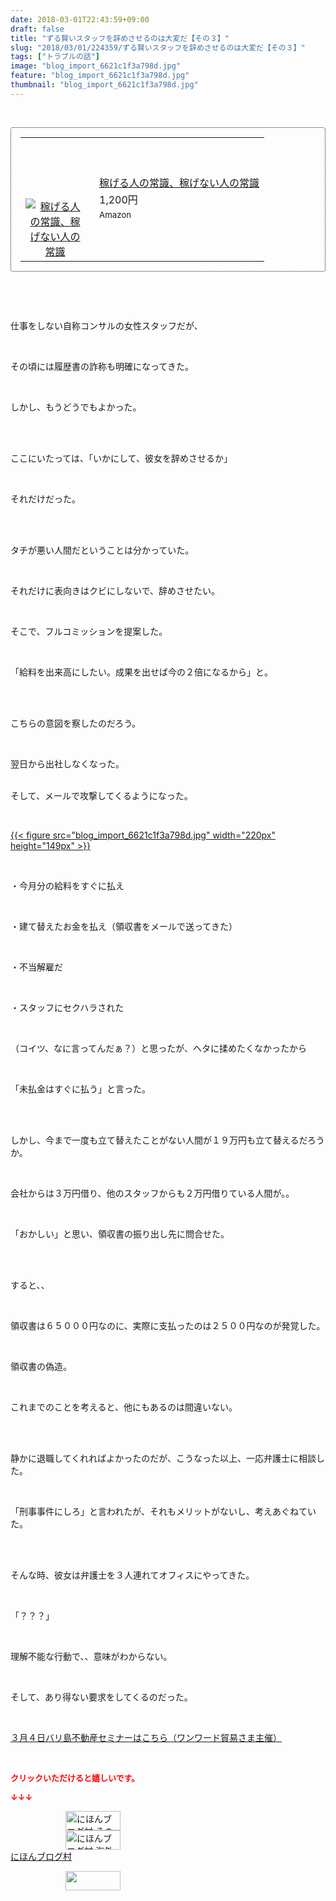 ```yaml
---
date: 2018-03-01T22:43:59+09:00
draft: false
title: "ずる賢いスタッフを辞めさせるのは大変だ【その３】"
slug: "2018/03/01/224359/ずる賢いスタッフを辞めさせるのは大変だ【その３】"
tags: ["トラブルの話"]
image: "blog_import_6621c1f3a798d.jpg"
feature: "blog_import_6621c1f3a798d.jpg"
thumbnail: "blog_import_6621c1f3a798d.jpg"
---
```

<p> </p><div contenteditable="false" style="padding: 15px; border-radius: 4px; border: 1px dotted currentColor; border-image: none;"><table border="0" cellpadding="0" cellspacing="0" style="margin: 0px; table-layout: fixed;" width="100%">	<tbody width="100%">		<tr>			<td aligin="center" style="vertical-align: middle;" width="95"><span style="text-align: center; display: block;"><a href="affiliate.do?affiliateId=37079783" alt0="BlogAffiliate" target="_blank" rel="nofollow"><img alt="稼げる人の常識、稼げない人の常識" border="0" data-img="affiliate" src="data:image/svg+xml;charset=utf-8,%3Csvg%20xmlns%3D%22http%3A%2F%2Fwww.w3.org%2F2000%2Fsvg%22%20title%3D%22Placeholder%20for%20Images%22%20role%3D%22presentation%22%20viewBox%3D%220%200%201%201%22%20%2F%3E" style="margin: 0px; vertical-align: middle; max-width: 95px;" data-src="https://images-fe.ssl-images-amazon.com/images/I/51Ft8zEBpkL._SL160_.jpg"/><noscript><img alt="稼げる人の常識、稼げない人の常識" border="0" data-img="affiliate" src="https://images-fe.ssl-images-amazon.com/images/I/51Ft8zEBpkL._SL160_.jpg" style="margin: 0px; vertical-align: middle; max-width: 95px;"></noscript></a></span></td>			<td style="line-height: 1.5; padding-left: 15px; vertical-align: middle;"><a href="affiliate.do?affiliateId=37079783" alt0="BlogAffiliate" target="_blank" rel="nofollow">稼げる人の常識、稼げない人の常識</a>			<div style="padding: 3px 0px;">1,200円</div>			<div style="font-size: 0.83em;">Amazon</div></td>		</tr>	</tbody></table></div><p> </p><p> </p><p>仕事をしない自称コンサルの女性スタッフだが、</p><p> </p><p>その頃には履歴書の詐称も明確になってきた。</p><p> </p><p>しかし、もうどうでもよかった。</p><p> </p><p><br/>ここにいたっては、「いかにして、彼女を辞めさせるか」</p><p> </p><p>それだけだった。</p><p> </p><p><br/>タチが悪い人間だということは分かっていた。</p><p> </p><p>それだけに表向きはクビにしないで、辞めさせたい。</p><p> </p><p>そこで、フルコミッションを提案した。</p><p> </p><p>「給料を出来高にしたい。成果を出せば今の２倍になるから」と。</p><p> </p><p><br/>こちらの意図を察したのだろう。</p><p> </p><p>翌日から出社しなくなった。</p><p><br/>そして、メールで攻撃してくるようになった。</p><p> </p><p><a href="blog_import_6621c1f3a798d.jpg">{{< figure src="blog_import_6621c1f3a798d.jpg" width="220px" height="149px" >}}</a></p><p> </p><p>・今月分の給料をすぐに払え</p><p> </p><p>・建て替えたお金を払え（領収書をメールで送ってきた）</p><p> </p><p>・不当解雇だ</p><p> </p><p>・スタッフにセクハラされた</p><p> </p><p>（コイツ、なに言ってんだぁ？）と思ったが、ヘタに揉めたくなかったから</p><p> </p><p>「未払金はすぐに払う」と言った。</p><p> </p><p><br/>しかし、今まで一度も立て替えたことがない人間が１９万円も立て替えるだろうか。</p><p> </p><p>会社からは３万円借り、他のスタッフからも２万円借りている人間が。。</p><p> </p><p>「おかしい」と思い、領収書の振り出し先に問合せた。</p><p> </p><p><br/>すると、、</p><p> </p><p>領収書は６５０００円なのに、実際に支払ったのは２５００円なのが発覚した。</p><p> </p><p>領収書の偽造。</p><p> </p><p>これまでのことを考えると、他にもあるのは間違いない。</p><p> </p><p><br/>静かに退職してくれればよかったのだが、こうなった以上、一応弁護士に相談した。</p><p> </p><p>「刑事事件にしろ」と言われたが、それもメリットがないし、考えあぐねていた。</p><p> </p><p><br/>そんな時、彼女は弁護士を３人連れてオフィスにやってきた。</p><p> </p><p>「？？？」</p><p> </p><p>理解不能な行動で、、意味がわからない。</p><p> </p><p>そして、あり得ない要求をしてくるのだった。</p><p> </p><p><a href="index.html" target="_blank">３月４日バリ島不動産セミナーはこちら（ワンワード貿易さま主催）</a></p><p> </p><p><font color="#ff0000" size="2"><strong>クリックいただけると嬉しいです。</strong></font></p><p><font color="#ff0000" size="2"><strong>↓↓↓</strong></font></p><p><a href="ranking.html?p_cid=01260127" id="&amp;blogmura_banner" target="_blank"><img alt="にほんブログ村 その他生活ブログ 不動産投資へ" border="0" height="31" src="data:image/svg+xml;charset=utf-8,%3Csvg%20xmlns%3D%22http%3A%2F%2Fwww.w3.org%2F2000%2Fsvg%22%20title%3D%22Placeholder%20for%20Images%22%20role%3D%22presentation%22%20viewBox%3D%220%200%2088%2031%22%20%2F%3E" width="88" data-src="https://img-proxy.blog-video.jp/images?url=http%3A%2F%2Flife.blogmura.com%2Fhudousantoushi%2Fimg%2Fhudousantoushi88_31.gif" style="aspect-ratio: auto 88 / 31;"/><noscript><img alt="にほんブログ村 その他生活ブログ 不動産投資へ" border="0" height="31" src="https://img-proxy.blog-video.jp/images?url=http%3A%2F%2Flife.blogmura.com%2Fhudousantoushi%2Fimg%2Fhudousantoushi88_31.gif" width="88"></noscript></a><br/><a href="ranking.html?p_cid=01260127" target="_blank"><img alt="にほんブログ村 海外生活ブログ バリ島情報へ" border="0" height="31" src="data:image/svg+xml;charset=utf-8,%3Csvg%20xmlns%3D%22http%3A%2F%2Fwww.w3.org%2F2000%2Fsvg%22%20title%3D%22Placeholder%20for%20Images%22%20role%3D%22presentation%22%20viewBox%3D%220%200%2088%2031%22%20%2F%3E" width="88" data-src="https://img-proxy.blog-video.jp/images?url=http%3A%2F%2Foverseas.blogmura.com%2Fbali%2Fimg%2Fbali88_31.gif" style="aspect-ratio: auto 88 / 31;"/><noscript><img alt="にほんブログ村 海外生活ブログ バリ島情報へ" border="0" height="31" src="https://img-proxy.blog-video.jp/images?url=http%3A%2F%2Foverseas.blogmura.com%2Fbali%2Fimg%2Fbali88_31.gif" width="88"></noscript></a><br/><a href="ranking.html?p_cid=01260127" target="_blank">にほんブログ村</a></p><p><a href="link.php?1804582" title="人気ブログランキングへ"><img border="0" height="31" src="data:image/svg+xml;charset=utf-8,%3Csvg%20xmlns%3D%22http%3A%2F%2Fwww.w3.org%2F2000%2Fsvg%22%20title%3D%22Placeholder%20for%20Images%22%20role%3D%22presentation%22%20viewBox%3D%220%200%2088%2031%22%20%2F%3E" width="88" data-src="https://blog.with2.net/img/banner/banner_22.gif" style="aspect-ratio: auto 88 / 31;"/><noscript><img border="0" height="31" src="https://blog.with2.net/img/banner/banner_22.gif" width="88"></noscript></a></p><p> </p>

